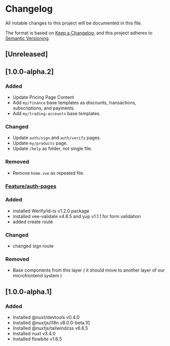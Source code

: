 # Changelog

All notable changes to this project will be documented in this file.

The format is based on [Keep a Changelog](https://keepachangelog.com/en/1.0.0/),
and this project adheres to [Semantic Versioning](https://semver.org/spec/v2.0.0.html).

## [Unreleased]

## [1.0.0-alpha.2]

### Added

- Update Pricing Page Content
- Add `my/finance` base templates as discounts, transactions, subscriptions, and payments.
- Add `my/trading-accounts` base templates.

### Changed

- Update `auth/sign` and `auth/verify` pages.
- Update `my/products` page.
- Update `/help` as folder, not single file.

### Removed

- Remove `home.vue` as repeated file.

###

### [Feature/auth-pages](https://github.com/traderfour/Daric.net/tree/feature/auth-pages)

### Added

- installed Werify/id-ts v1.2.0 package
- installed vee-validate v4.8.5 and yup v1.1.1 for form validation
- added create route

### Changed

- changed sign route

### Removed

- Base components from this layer ( it should move to another layer of our microfrontend system )

## [1.0.0-alpha.1]

### Added

- Installed @nuxt/devtools v0.4.0
- Installed @nuxtjs/i18n v8.0.0-beta.10
- Installed @nuxtjs/tailwindcss v6.6.5
- Installed nuxt v3.4.0
- Installed flowbite v1.6.5
